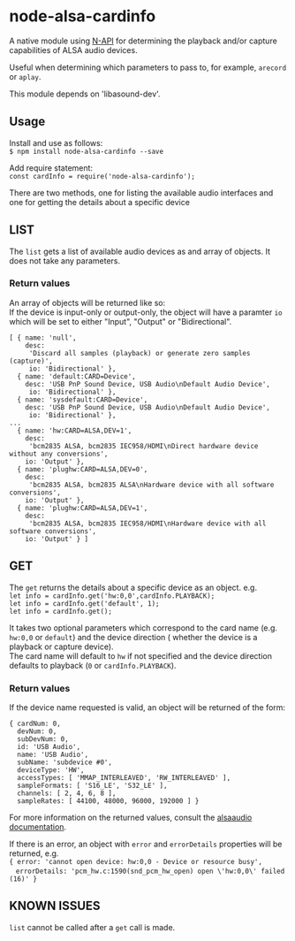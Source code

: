 # node-alsa-cardinfo

A native module using [N-API](https://nodejs.org/api/n-api.html) for determining the playback and/or capture capabilities of ALSA audio devices.

Useful when determining which parameters to pass to, for example, `arecord` or `aplay`.

This module depends on 'libasound-dev'.

## Usage
Install and use as follows:<br> 
`$ npm install node-alsa-cardinfo --save`<br>

Add require statement:<br>
`const cardInfo = require('node-alsa-cardinfo');`<br>

There are two methods, one for listing the available audio interfaces and one for getting the details about a specific device

## LIST

The `list` gets a list of available audio devices as and array of objects.
It does not take any parameters. 

### Return values

An array of objects will be returned like so:<br>
 If the device is input-only or output-only, the object will have a paramter `io` which will be set to either "Input", "Output" or "Bidirectional". <br>
```
[ { name: 'null',
    desc:
     'Discard all samples (playback) or generate zero samples (capture)',
     io: 'Bidirectional' },
  { name: 'default:CARD=Device',
    desc: 'USB PnP Sound Device, USB Audio\nDefault Audio Device',
     io: 'Bidirectional' },
  { name: 'sysdefault:CARD=Device',
    desc: 'USB PnP Sound Device, USB Audio\nDefault Audio Device',
     io: 'Bidirectional' },
...
  { name: 'hw:CARD=ALSA,DEV=1',
    desc:
     'bcm2835 ALSA, bcm2835 IEC958/HDMI\nDirect hardware device without any conversions',
    io: 'Output' },
  { name: 'plughw:CARD=ALSA,DEV=0',
    desc:
     'bcm2835 ALSA, bcm2835 ALSA\nHardware device with all software conversions',
    io: 'Output' },
  { name: 'plughw:CARD=ALSA,DEV=1',
    desc:
     'bcm2835 ALSA, bcm2835 IEC958/HDMI\nHardware device with all software conversions',
    io: 'Output' } ]
```

## GET

The `get` returns the details about a specific device as an object. e.g.<br>
`let info = cardInfo.get('hw:0,0',cardInfo.PLAYBACK);`<br>
`let info = cardInfo.get('default', 1);`<br>
`let info = cardInfo.get();`

It takes two optional parameters which correspond to the card name (e.g. `hw:0,0` or `default`) and the device direction ( whether the device is a playback or capture device).<br>
The card name will default to `hw` if not specified and the device direction defaults to playback (`0` or `cardInfo.PLAYBACK`).

### Return values

If the device name requested is valid, an object will be returned of the form:<br>
```
{ cardNum: 0,
  devNum: 0,
  subDevNum: 0,
  id: 'USB Audio',
  name: 'USB Audio',
  subName: 'subdevice #0',
  deviceType: 'HW',
  accessTypes: [ 'MMAP_INTERLEAVED', 'RW_INTERLEAVED' ],
  sampleFormats: [ 'S16_LE', 'S32_LE' ],
  channels: [ 2, 4, 6, 8 ],
  sampleRates: [ 44100, 48000, 96000, 192000 ] }
```

For more information on the returned values, consult the [alsaaudio documentation](https://larsimmisch.github.io/pyalsaaudio/libalsaaudio.html).

If there is an error, an object with `error` and `errorDetails` properties will be returned, e.g.<br>
`{ error: 'cannot open device: hw:0,0 - Device or resource busy',`<br>
&nbsp;&nbsp;&nbsp;`errorDetails: 'pcm_hw.c:1590(snd_pcm_hw_open) open \'hw:0,0\' failed (16)' }`

## KNOWN ISSUES

`list` cannot be called after a `get` call is made.

